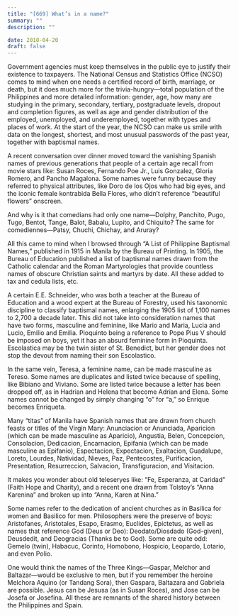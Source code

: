 ```yaml
---
title: "[669] What’s in a name?"
summary: ""
description: ""

date: 2018-04-20
draft: false
---
```


Government agencies must keep themselves in the public eye to justify their existence to taxpayers. The National Census and Statistics Office (NCSO) comes to mind when one needs a certified record of birth, marriage, or death, but it does much more for the trivia-hungry—total population of the Philippines and more detailed information: gender, age, how many are studying in the primary, secondary, tertiary, postgraduate levels, dropout and completion figures, as well as age and gender distribution of the employed, unemployed, and underemployed, together with types and places of work. At the start of the year, the NCSO can make us smile with data on the longest, shortest, and most unusual passwords of the past year, together with baptismal names.

A recent conversation over dinner moved toward the vanishing Spanish names of previous generations that people of a certain age recall from movie stars like: Susan Roces, Fernando Poe Jr., Luis Gonzalez, Gloria Romero, and Pancho Magalona. Some names were funny because they referred to physical attributes, like Doro de los Ojos who had big eyes, and the iconic female kontrabida Bella Flores, who didn’t reference “beautiful flowers” onscreen.

And why is it that comedians had only one name—Dolphy, Panchito, Pugo, Tugo, Bentot, Tange, Balot, Babalu, Lupito, and Chiquito? The same for comediennes—Patsy, Chuchi, Chichay, and Aruray?

All this came to mind when I browsed through “A List of Philippine Baptismal Names,” published in 1915 in Manila by the Bureau of Printing. In 1905, the Bureau of Education published a list of baptismal names drawn from the Catholic calendar and the Roman Martyrologies that provide countless names of obscure Christian saints and martyrs by date. All these added to tax and cedula lists, etc.

A certain E.E. Schneider, who was both a teacher at the Bureau of Education and a wood expert at the Bureau of Forestry, used his taxonomic discipline to classify baptismal names, enlarging the 1905 list of 1,100 names to 2,700 a decade later. This did not take into consideration names that have two forms, masculine and feminine, like Mario and Maria, Lucia and Lucio, Emilio and Emilia. Pioquinto being a reference to Pope Pius V should be imposed on boys, yet it has an absurd feminine form in Pioquinta. Escolastica may be the twin sister of St. Benedict, but her gender does not stop the devout from naming their son Escolastico.

In the same vein, Teresa, a feminine name, can be made masculine as Tereso. Some names are duplicates and listed twice because of spelling, like Bibiano and Viviano. Some are listed twice because a letter has been dropped off, as in Hadrian and Helena that become Adrian and Elena. Some names cannot be changed by simply changing “o” for “a,” so Enrique becomes Enriqueta.

Many “titas” of Manila have Spanish names that are drawn from church feasts or titles of the Virgin Mary: Anunciacion or Anunciada, Aparicion (which can be made masculine as Aparicio), Angustia, Belen, Concepcion, Consolacion, Dedicacion, Encarnacion, Epifania (which can be made masculine as Epifanio), Espectacion, Expectacion, Exaltacion, Guadalupe, Loreto, Lourdes, Natividad, Nieves, Paz, Pentecostes, Purificacion, Presentation, Resurreccion, Salvacion, Transfiguracion, and Visitacion.

It makes you wonder about old teleseryes like: “Fe, Esperanza, at Caridad” (Faith Hope and Charity), and a recent one drawn from Tolstoy’s “Anna Karenina” and broken up into “Anna, Karen at Nina.”

Some names refer to the dedication of ancient churches as in Basilica for women and Basilico for men. Philosophers were the preserve of boys: Aristofanes, Aristotales, Esapo, Erasmo, Euclides, Epictetus, as well as names that reference God (Deus or Deo): Deodato/Diosdado (God-given), Deusdedit, and Deogracias (Thanks be to God). Some are quite odd: Gemelo (twin), Habacuc, Corinto, Homobono, Hospicio, Leopardo, Lotario, and even Polio.

One would think the names of the Three Kings—Gaspar, Melchor and Baltazar—would be exclusive to men, but if you remember the heroine Melchora Aquino (or Tandang Sora), then Gaspara, Baltazara and Gabriela are possible. Jesus can be Jesusa (as in Susan Roces), and Jose can be Josefa or Josefina. All these are remnants of the shared history between the Philippines and Spain.
